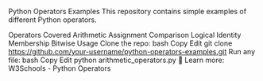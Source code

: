 Python Operators Examples
This repository contains simple examples of different Python operators.

Operators Covered
Arithmetic
Assignment
Comparison
Logical
Identity
Membership
Bitwise
Usage
Clone the repo:
bash
Copy
Edit
git clone https://github.com/your-username/python-operators-examples.git
Run any file:
bash
Copy
Edit
python arithmetic_operators.py
📖 Learn more: W3Schools - Python Operators

